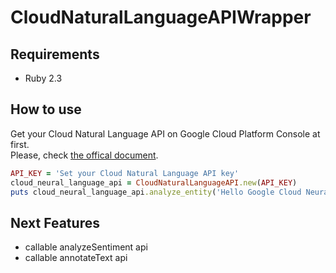 # CloudNaturalLanguageAPIWrapper

## Requirements

- Ruby 2.3

## How to use

Get your Cloud Natural Language API on Google Cloud Platform Console at first.  
Please, check [the offical document](https://cloud.google.com/natural-language/docs/getting-started).

```ruby
API_KEY = 'Set your Cloud Natural Language API key'
cloud_neural_language_api = CloudNaturalLanguageAPI.new(API_KEY)
puts cloud_neural_language_api.analyze_entity('Hello Google Cloud Neural Language API.')
```

## Next Features

- callable analyzeSentiment api
- callable annotateText api
